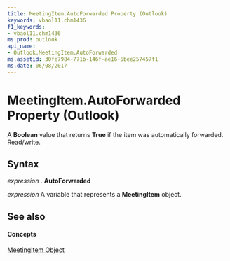 ```yaml
---
title: MeetingItem.AutoForwarded Property (Outlook)
keywords: vbaol11.chm1436
f1_keywords:
- vbaol11.chm1436
ms.prod: outlook
api_name:
- Outlook.MeetingItem.AutoForwarded
ms.assetid: 30fe7984-771b-146f-ae16-5bee257457f1
ms.date: 06/08/2017
---
```



# MeetingItem.AutoForwarded Property (Outlook)

A **Boolean** value that returns **True** if the item was automatically forwarded. Read/write.


## Syntax

 _expression_ . **AutoForwarded**

 _expression_ A variable that represents a **MeetingItem** object.


## See also


#### Concepts


[MeetingItem Object](meetingitem-object-outlook.md)

